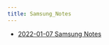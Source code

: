 ```yaml
---
title: Samsung_Notes
---
```



- [2022-01-07 Samsung Notes](./../../../../../d/2022/01/07/ノートアプリ_Samsung_Notes_を使ってみた.md)




